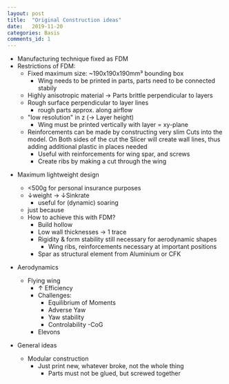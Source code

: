 ```yaml
---
layout: post
title:  "Original Construction ideas"
date:   2019-11-20
categories: Basis
comments_id: 1
--- 
```


- Manufacturing technique fixed as FDM
- Restrictions of FDM:
    - Fixed maximum size: ~190x190x190mm³ bounding box
        - Wing needs to be printed in parts, parts need to be connected stabily
    - Highly anisotropic material -> Parts brittle perpendicular to layers
    - Rough surface perpendicular to layer lines
        - rough parts approx. along airflow
    - "low resolution" in z (-> Layer height)
        - Wing must be printed vertically with layer = xy-plane
    - Reinforcements can be made by constructing very slim Cuts into the model. On Both sides of the cut the Slicer will create wall lines, thus adding additional plastic in places needed
        - Useful with reinforcements for wing spar, and screws
        - Create ribs by making a cut through the wing
<!--more-->

- Maximum lightweight design
    - <500g for personal insurance purposes
    - ↓weight -> ↓Sinkrate
        - useful for (dynamic) soaring
    - just because
    - How to achieve this with FDM?
        - Build hollow
        - Low wall thicknesses -> 1 trace
        - Rigidity & form stability still necessary for aerodynamic shapes
            - Wing ribs, reinforcements necessary at important positions
        - Spar as structural element from Aluminium or CFK


- Aerodynamics
    - Flying wing
        - ↑ Efficiency
        - Challenges:
            - Equilibrium of Moments
            - Adverse Yaw
            - Yaw stability
            - Controlability
            -CoG
        - Elevons

- General ideas
    - Modular construction 
        - Just print new, whatever broke, not the whole thing 
            - Parts must not be glued, but screwed together
